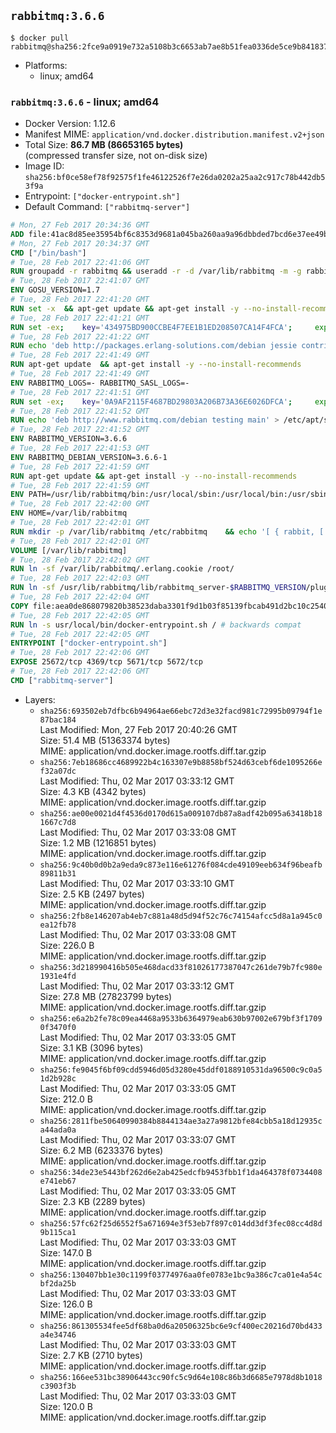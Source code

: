 ## `rabbitmq:3.6.6`

```console
$ docker pull rabbitmq@sha256:2fce9a0919e732a5108b3c6653ab7ae8b51fea0336de5ce9b841837962992af1
```

-	Platforms:
	-	linux; amd64

### `rabbitmq:3.6.6` - linux; amd64

-	Docker Version: 1.12.6
-	Manifest MIME: `application/vnd.docker.distribution.manifest.v2+json`
-	Total Size: **86.7 MB (86653165 bytes)**  
	(compressed transfer size, not on-disk size)
-	Image ID: `sha256:bf0ce58ef78f92575f1fe46122526f7e26da0202a25aa2c917c78b442db53f9a`
-	Entrypoint: `["docker-entrypoint.sh"]`
-	Default Command: `["rabbitmq-server"]`

```dockerfile
# Mon, 27 Feb 2017 20:34:36 GMT
ADD file:41ac8d85ee35954bf6c8353d9681a045ba260aa9a96dbbded7bcd6e37ee49bea in / 
# Mon, 27 Feb 2017 20:34:37 GMT
CMD ["/bin/bash"]
# Tue, 28 Feb 2017 22:41:06 GMT
RUN groupadd -r rabbitmq && useradd -r -d /var/lib/rabbitmq -m -g rabbitmq rabbitmq
# Tue, 28 Feb 2017 22:41:07 GMT
ENV GOSU_VERSION=1.7
# Tue, 28 Feb 2017 22:41:20 GMT
RUN set -x 	&& apt-get update && apt-get install -y --no-install-recommends ca-certificates wget && rm -rf /var/lib/apt/lists/* 	&& wget -O /usr/local/bin/gosu "https://github.com/tianon/gosu/releases/download/$GOSU_VERSION/gosu-$(dpkg --print-architecture)" 	&& wget -O /usr/local/bin/gosu.asc "https://github.com/tianon/gosu/releases/download/$GOSU_VERSION/gosu-$(dpkg --print-architecture).asc" 	&& export GNUPGHOME="$(mktemp -d)" 	&& gpg --keyserver ha.pool.sks-keyservers.net --recv-keys B42F6819007F00F88E364FD4036A9C25BF357DD4 	&& gpg --batch --verify /usr/local/bin/gosu.asc /usr/local/bin/gosu 	&& rm -r "$GNUPGHOME" /usr/local/bin/gosu.asc 	&& chmod +x /usr/local/bin/gosu 	&& gosu nobody true 	&& apt-get purge -y --auto-remove ca-certificates wget
# Tue, 28 Feb 2017 22:41:21 GMT
RUN set -ex; 	key='434975BD900CCBE4F7EE1B1ED208507CA14F4FCA'; 	export GNUPGHOME="$(mktemp -d)"; 	gpg --keyserver ha.pool.sks-keyservers.net --recv-keys "$key"; 	gpg --export "$key" > /etc/apt/trusted.gpg.d/erlang-solutions.gpg; 	rm -r "$GNUPGHOME"; 	apt-key list
# Tue, 28 Feb 2017 22:41:22 GMT
RUN echo 'deb http://packages.erlang-solutions.com/debian jessie contrib' > /etc/apt/sources.list.d/erlang.list
# Tue, 28 Feb 2017 22:41:49 GMT
RUN apt-get update 	&& apt-get install -y --no-install-recommends 		erlang-asn1 		erlang-base-hipe 		erlang-crypto 		erlang-eldap 		erlang-inets 		erlang-mnesia 		erlang-nox 		erlang-os-mon 		erlang-public-key 		erlang-ssl 		erlang-xmerl 	&& rm -rf /var/lib/apt/lists/*
# Tue, 28 Feb 2017 22:41:49 GMT
ENV RABBITMQ_LOGS=- RABBITMQ_SASL_LOGS=-
# Tue, 28 Feb 2017 22:41:51 GMT
RUN set -ex; 	key='0A9AF2115F4687BD29803A206B73A36E6026DFCA'; 	export GNUPGHOME="$(mktemp -d)"; 	gpg --keyserver ha.pool.sks-keyservers.net --recv-keys "$key"; 	gpg --export "$key" > /etc/apt/trusted.gpg.d/rabbitmq.gpg; 	rm -r "$GNUPGHOME"; 	apt-key list
# Tue, 28 Feb 2017 22:41:52 GMT
RUN echo 'deb http://www.rabbitmq.com/debian testing main' > /etc/apt/sources.list.d/rabbitmq.list
# Tue, 28 Feb 2017 22:41:52 GMT
ENV RABBITMQ_VERSION=3.6.6
# Tue, 28 Feb 2017 22:41:53 GMT
ENV RABBITMQ_DEBIAN_VERSION=3.6.6-1
# Tue, 28 Feb 2017 22:41:59 GMT
RUN apt-get update && apt-get install -y --no-install-recommends 		rabbitmq-server=$RABBITMQ_DEBIAN_VERSION 	&& rm -rf /var/lib/apt/lists/*
# Tue, 28 Feb 2017 22:41:59 GMT
ENV PATH=/usr/lib/rabbitmq/bin:/usr/local/sbin:/usr/local/bin:/usr/sbin:/usr/bin:/sbin:/bin
# Tue, 28 Feb 2017 22:42:00 GMT
ENV HOME=/var/lib/rabbitmq
# Tue, 28 Feb 2017 22:42:01 GMT
RUN mkdir -p /var/lib/rabbitmq /etc/rabbitmq 	&& echo '[ { rabbit, [ { loopback_users, [ ] } ] } ].' > /etc/rabbitmq/rabbitmq.config 	&& chown -R rabbitmq:rabbitmq /var/lib/rabbitmq /etc/rabbitmq 	&& chmod -R 777 /var/lib/rabbitmq /etc/rabbitmq
# Tue, 28 Feb 2017 22:42:01 GMT
VOLUME [/var/lib/rabbitmq]
# Tue, 28 Feb 2017 22:42:02 GMT
RUN ln -sf /var/lib/rabbitmq/.erlang.cookie /root/
# Tue, 28 Feb 2017 22:42:03 GMT
RUN ln -sf /usr/lib/rabbitmq/lib/rabbitmq_server-$RABBITMQ_VERSION/plugins /plugins
# Tue, 28 Feb 2017 22:42:04 GMT
COPY file:aea0de868079820b38523daba3301f9d1b03f85139fbcab491d2bc10c2540046 in /usr/local/bin/ 
# Tue, 28 Feb 2017 22:42:05 GMT
RUN ln -s usr/local/bin/docker-entrypoint.sh / # backwards compat
# Tue, 28 Feb 2017 22:42:05 GMT
ENTRYPOINT ["docker-entrypoint.sh"]
# Tue, 28 Feb 2017 22:42:06 GMT
EXPOSE 25672/tcp 4369/tcp 5671/tcp 5672/tcp
# Tue, 28 Feb 2017 22:42:06 GMT
CMD ["rabbitmq-server"]
```

-	Layers:
	-	`sha256:693502eb7dfbc6b94964ae66ebc72d3e32facd981c72995b09794f1e87bac184`  
		Last Modified: Mon, 27 Feb 2017 20:40:26 GMT  
		Size: 51.4 MB (51363374 bytes)  
		MIME: application/vnd.docker.image.rootfs.diff.tar.gzip
	-	`sha256:7eb18686cc4689922b4c163307e9b8858bf524d63cebf6de1095266ef32a07dc`  
		Last Modified: Thu, 02 Mar 2017 03:33:12 GMT  
		Size: 4.3 KB (4342 bytes)  
		MIME: application/vnd.docker.image.rootfs.diff.tar.gzip
	-	`sha256:ae00e0021d4f4536d0170d615a009107db87a8adf42b095a63418b181667c7d8`  
		Last Modified: Thu, 02 Mar 2017 03:33:08 GMT  
		Size: 1.2 MB (1216851 bytes)  
		MIME: application/vnd.docker.image.rootfs.diff.tar.gzip
	-	`sha256:9c40b0d0b2a9eda9c873e116e61276f084cde49109eeb634f96beafb89811b31`  
		Last Modified: Thu, 02 Mar 2017 03:33:10 GMT  
		Size: 2.5 KB (2497 bytes)  
		MIME: application/vnd.docker.image.rootfs.diff.tar.gzip
	-	`sha256:2fb8e146207ab4eb7c881a48d5d94f52c76c74154afcc5d8a1a945c0ea12fb78`  
		Last Modified: Thu, 02 Mar 2017 03:33:08 GMT  
		Size: 226.0 B  
		MIME: application/vnd.docker.image.rootfs.diff.tar.gzip
	-	`sha256:3d218990416b505e468dacd33f81026177387047c261de79b7fc980e1931e4fd`  
		Last Modified: Thu, 02 Mar 2017 03:33:12 GMT  
		Size: 27.8 MB (27823799 bytes)  
		MIME: application/vnd.docker.image.rootfs.diff.tar.gzip
	-	`sha256:e6a2b2fe78c09ea4468a9533b6364979eab630b97002e679bf3f17090f3470f0`  
		Last Modified: Thu, 02 Mar 2017 03:33:05 GMT  
		Size: 3.1 KB (3096 bytes)  
		MIME: application/vnd.docker.image.rootfs.diff.tar.gzip
	-	`sha256:fe9045f6bf09cdd5946d05d3280e45ddf0188910531da96500c9c0a51d2b928c`  
		Last Modified: Thu, 02 Mar 2017 03:33:05 GMT  
		Size: 212.0 B  
		MIME: application/vnd.docker.image.rootfs.diff.tar.gzip
	-	`sha256:2811fbe50640990384b8844134ae3a27a9812bfe84cbb5a18d12935ca44ada0a`  
		Last Modified: Thu, 02 Mar 2017 03:33:07 GMT  
		Size: 6.2 MB (6233376 bytes)  
		MIME: application/vnd.docker.image.rootfs.diff.tar.gzip
	-	`sha256:34de23e5443bf262d6e2ab425edcfb9453fbb1f1da464378f0734408e741eb67`  
		Last Modified: Thu, 02 Mar 2017 03:33:05 GMT  
		Size: 2.3 KB (2289 bytes)  
		MIME: application/vnd.docker.image.rootfs.diff.tar.gzip
	-	`sha256:57fc62f25d6552f5a671694e3f53eb7f897c014dd3df3fec08cc4d8d9b115ca1`  
		Last Modified: Thu, 02 Mar 2017 03:33:03 GMT  
		Size: 147.0 B  
		MIME: application/vnd.docker.image.rootfs.diff.tar.gzip
	-	`sha256:130407bb1e30c1199f03774976aa0fe0783e1bc9a386c7ca01e4a54cbf2da25b`  
		Last Modified: Thu, 02 Mar 2017 03:33:03 GMT  
		Size: 126.0 B  
		MIME: application/vnd.docker.image.rootfs.diff.tar.gzip
	-	`sha256:861305534fee5df68ba0d6a20506325bc6e9cf400ec20216d70bd433a4e34746`  
		Last Modified: Thu, 02 Mar 2017 03:33:03 GMT  
		Size: 2.7 KB (2710 bytes)  
		MIME: application/vnd.docker.image.rootfs.diff.tar.gzip
	-	`sha256:166ee531bc38906443cc90fc5c9d64e108c86b3d6685e7978d8b1018c3903f3b`  
		Last Modified: Thu, 02 Mar 2017 03:33:03 GMT  
		Size: 120.0 B  
		MIME: application/vnd.docker.image.rootfs.diff.tar.gzip
